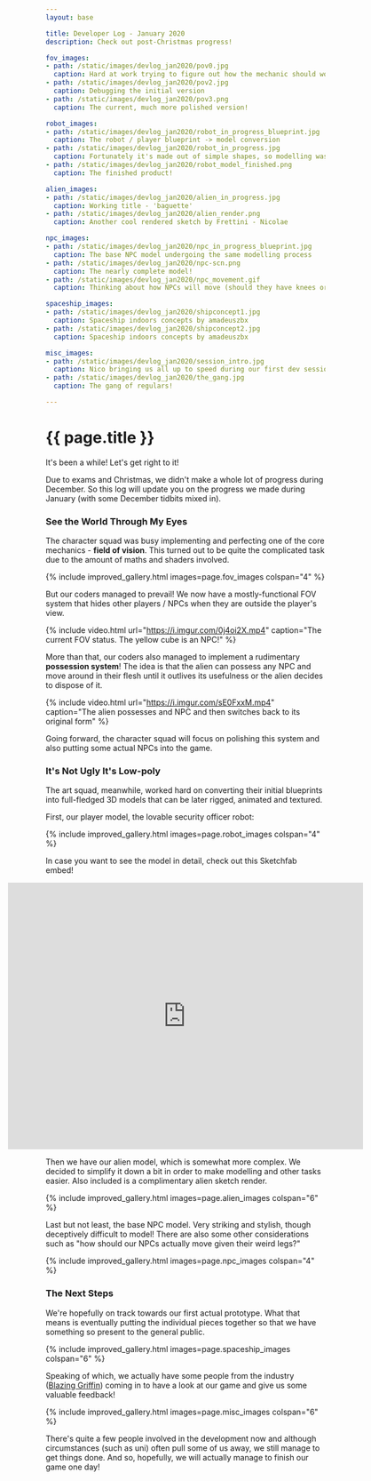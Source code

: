 ```yaml
---
layout: base

title: Developer Log - January 2020
description: Check out post-Christmas progress!

fov_images:
- path: /static/images/devlog_jan2020/pov0.jpg
  caption: Hard at work trying to figure out how the mechanic should work in a variety of cases
- path: /static/images/devlog_jan2020/pov2.jpg
  caption: Debugging the initial version
- path: /static/images/devlog_jan2020/pov3.png
  caption: The current, much more polished version!

robot_images:
- path: /static/images/devlog_jan2020/robot_in_progress_blueprint.jpg
  caption: The robot / player blueprint -> model conversion
- path: /static/images/devlog_jan2020/robot_in_progress.jpg
  caption: Fortunately it's made out of simple shapes, so modelling was quite easy!
- path: /static/images/devlog_jan2020/robot_model_finished.png
  caption: The finished product!

alien_images:
- path: /static/images/devlog_jan2020/alien_in_progress.jpg
  caption: Working title - 'baguette'
- path: /static/images/devlog_jan2020/alien_render.png
  caption: Another cool rendered sketch by Frettini - Nicolae

npc_images:
- path: /static/images/devlog_jan2020/npc_in_progress_blueprint.jpg
  caption: The base NPC model undergoing the same modelling process
- path: /static/images/devlog_jan2020/npc-scn.png
  caption: The nearly complete model!
- path: /static/images/devlog_jan2020/npc_movement.gif
  caption: Thinking about how NPCs will move (should they have knees or not?)

spaceship_images:
- path: /static/images/devlog_jan2020/shipconcept1.jpg
  caption: Spaceship indoors concepts by amadeuszbx
- path: /static/images/devlog_jan2020/shipconcept2.jpg
  caption: Spaceship indoors concepts by amadeuszbx

misc_images:
- path: /static/images/devlog_jan2020/session_intro.jpg
  caption: Nico bringing us all up to speed during our first dev session after Christmas
- path: /static/images/devlog_jan2020/the_gang.jpg
  caption: The gang of regulars!

---
```

# {{ page.title }}

It's been a while! Let's get right to it!

Due to exams and Christmas, we didn't make a whole lot of progress during December. So this log will update you on the progress we made during January (with some December tidbits mixed in).

### See the World Through My Eyes
The character squad was busy implementing and perfecting one of the core mechanics - **field of vision**. This turned out to be quite the complicated task due to the amount of maths and shaders involved.

{% include improved_gallery.html images=page.fov_images colspan="4" %}

But our coders managed to prevail! We now have a mostly-functional FOV system that hides other players / NPCs when they are outside the player's view.

{% include video.html url="https://i.imgur.com/0j4oi2X.mp4" caption="The current FOV status. The yellow cube is an NPC!" %}

More than that, our coders also managed to implement a rudimentary **possession system**! The idea is that the alien can possess any NPC and move around in their flesh until it outlives its usefulness or the alien decides to dispose of it.

{% include video.html url="https://i.imgur.com/sE0FxxM.mp4" caption="The alien possesses and NPC and then switches back to its original form" %}

Going forward, the character squad will focus on polishing this system and also putting some actual NPCs into the game.

### It's Not Ugly It's Low-poly
The art squad, meanwhile, worked hard on converting their initial blueprints into full-fledged 3D models that can be later rigged, animated and textured.

First, our player model, the lovable security officer robot:

{% include improved_gallery.html images=page.robot_images colspan="4" %}

In case you want to see the model in detail, check out this Sketchfab embed!

<div style="display: flex; justify-content:center;">
  <div class="sketchfab-embed-wrapper">
      <iframe title="A 3D model" width="640" height="480" src="https://sketchfab.com/models/82d1c77b06934854b54f810fd468b5a9/embed?autospin=0.2" frameborder="0" allow="autoplay; fullscreen; vr" mozallowfullscreen="true" webkitallowfullscreen="true"></iframe>
  </div>
</div>

Then we have our alien model, which is somewhat more complex. We decided to simplify it down a bit in order to make modelling and other tasks easier. Also included is a complimentary alien sketch render.

{% include improved_gallery.html images=page.alien_images colspan="6" %}

Last but not least, the base NPC model. Very striking and stylish, though deceptively difficult to model! There are also some other considerations such as "how should our NPCs actually move given their weird legs?"

{% include improved_gallery.html images=page.npc_images colspan="4" %}

### The Next Steps

We're hopefully on track towards our first actual prototype. What that means is eventually putting the individual pieces together so that we have something so present to the general public. 

{% include improved_gallery.html images=page.spaceship_images colspan="6" %}

Speaking of which, we actually have some people from the industry ([Blazing Griffin](https://www.blazinggriffin.com/)) coming in to have a look at our game and give us some valuable feedback! 

{% include improved_gallery.html images=page.misc_images colspan="6" %}

There's quite a few people involved in the development now and although circumstances (such as uni) often pull some of us away, we still manage to get things done. And so, hopefully, we will actually manage to finish our game one day!